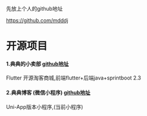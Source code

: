 先放上个人的github地址

https://github.com/mdddj

#  开源项目

 #### 1.典典的小卖部  [github地址](https://github.com/mdddj/flutter_simple_shop)

  Flutter 开源淘客商城,前端flutter+后端java+sprintboot 2.3

  

 #### 2.典典博客 (微信小程序) [github地址](https://github.com/mdddj/ddblog_by_uniapp)

  Uni-App版本小程序,(当前小程序)

